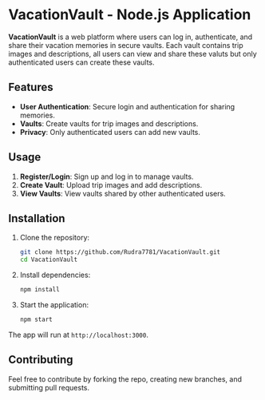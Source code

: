 # VacationVault - Node.js Application

**VacationVault** is a web platform where users can log in, authenticate, and share their vacation memories in secure vaults. Each vault contains trip images and descriptions, all users can view and share these valuts but only authenticated users can create these vaults.

## Features

- **User Authentication**: Secure login and authentication for sharing memories.
- **Vaults**: Create vaults for trip images and descriptions.
- **Privacy**: Only authenticated users can add new vaults.
  
## Usage

1. **Register/Login**: Sign up and log in to manage vaults.
2. **Create Vault**: Upload trip images and add descriptions.
3. **View Vaults**: View vaults shared by other authenticated users.


## Installation

1. Clone the repository:

   ```bash
   git clone https://github.com/Rudra7781/VacationVault.git
   cd VacationVault
   ```

2. Install dependencies:

   ```bash
   npm install
   ```

3. Start the application:

   ```bash
   npm start
   ```

The app will run at `http://localhost:3000`.

## Contributing

Feel free to contribute by forking the repo, creating new branches, and submitting pull requests.
